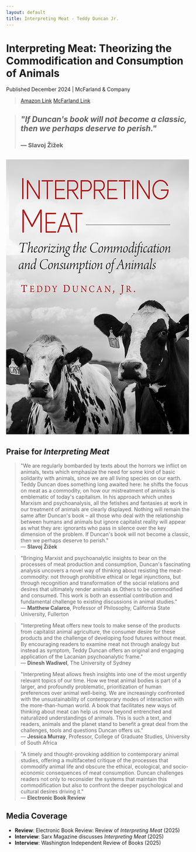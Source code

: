```yaml
---
layout: default
title: Interpreting Meat - Teddy Duncan Jr.
---
```


# Interpreting Meat: Theorizing the Commodification and Consumption of Animals

Published December 2024 | McFarland & Company
> [Amazon Link](https://www.amazon.com/Interpreting-Meat-Theorizing-Commodification-Consumption/dp/1476694265)
> [McFarland Link](https://mcfarlandbooks.com/product/interpreting-meat/)

> ## *"If Duncan's book will not become a classic, then we perhaps deserve to perish."*
> 
> ### — Slavoj Žižek

![Interpreting Meat Book Cover](assets/interpreting-meat-cover.jpg)
---

## Praise for *Interpreting Meat*

> "We are regularly bombarded by texts about the horrors we inflict on animals, texts which emphasize the need for some kind of basic solidarity with animals, since we are all living species on our earth. Teddy Duncan does something long awaited here: he shifts the focus on meat as a commodity, on how our mistreatment of animals is emblematic of today's capitalism. In his approach which unites Marxism and psychoanalysis, all the fetishes and fantasies at work in our treatment of animals are clearly displayed. Nothing will remain the same after Duncan's book – all those who deal with the relationship between humans and animals but ignore capitalist reality will appear as what they are: ignorants who pass in silence over the key dimension of the problem. If Duncan's book will not become a classic, then we perhaps deserve to perish."  
> — **Slavoj Žižek**

> "Bringing Marxist and psychoanalytic insights to bear on the processes of meat production and consumption, Duncan's fascinating analysis uncovers a novel way of thinking about resisting the meat-commodity: not through prohibitive ethical or legal injunctions, but through recognition and transformation of the social relations and desires that ultimately render animals as Others to be commodified and consumed. This work is both an essential contribution and fundamental challenge to existing discussions in animal studies."  
> — **Matthew Calarco**, Professor of Philosophy, California State University, Fullerton

> "Interpreting Meat offers new tools to make sense of the products from capitalist animal agriculture, the consumer desire for these products and the challenge of developing food futures without meat. By encouraging readers to examine meat not through analogy but instead as symptom, Teddy Duncan offers an original and engaging application of the Lacanian psychoanalytic frame."  
> — **Dinesh Wadiwel**, The University of Sydney

> "Interpreting Meat allows fresh insights into one of the most urgently relevant topics of our time. How we treat animal bodies is part of a larger, and profoundly problematic, prioritization of human preferences over animal well-being. We are increasingly confronted with the unsustainability of contemporary modes of interaction with the more-than-human world. A book that facilitates new ways of thinking about meat can help us move beyond entrenched and naturalized understandings of animals. This is such a text, and readers, animals and the planet stand to benefit a great deal from the challenges, tools and questions Duncan offers us."  
> — **Jessica Murray**, Professor, College of Graduate Studies, University of South Africa

> "A timely and thought-provoking addition to contemporary animal studies, offering a multifaceted critique of the processes that commodify animal life and obscure the ethical, ecological, and socio-economic consequences of meat consumption. Duncan challenges readers not only to reconsider the systems that maintain this commodification but also to confront the deeper psychological and cultural desires driving it."  
> — **Electronic Book Review**

## Media Coverage

- **Review**: Electronic Book Review: Review of *Interpreting Meat* (2025)
- **Interview**: Sarx Magazine discusses *Interpreting Meat* (2025)
- **Interview**: Washington Independent Review of Books (2025)
